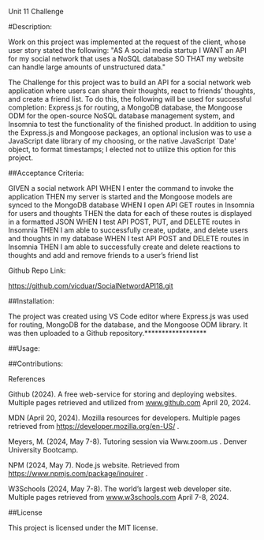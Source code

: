 Unit 11 Challenge

#Description:

Work on this project was implemented at the request of the client, whose user story stated the following: "AS A social media startup I WANT an API for my social network that uses a NoSQL database SO THAT my website can handle large amounts of unstructured data."

The Challenge for this project was to build an API for a social network web application where users can share their thoughts, react to friends’ thoughts, and create a friend list. To do this, the following will be used for successful completion: Express.js for routing, a MongoDB database, the Mongoose ODM for the open-source NoSQL database management system, and Insomnia to test the functionality of the finished product. In addition to using the Express.js and Mongoose packages, an optional inclusion was to use a JavaScript date library of my choosing, or the native JavaScript `Date' object, to format timestamps; I elected not to utilize this option for this project.

##Acceptance Criteria:

GIVEN a social network API
WHEN I enter the command to invoke the application
THEN my server is started and the Mongoose models are synced to the MongoDB database
WHEN I open API GET routes in Insomnia for users and thoughts
THEN the data for each of these routes is displayed in a formatted JSON
WHEN I test API POST, PUT, and DELETE routes in Insomnia
THEN I am able to successfully create, update, and delete users and thoughts in my database
WHEN I test API POST and DELETE routes in Insomnia
THEN I am able to successfully create and delete reactions to thoughts and add and remove friends to a user’s friend list

Github Repo Link:

https://github.com/vicduar/SocialNetwordAPI18.git

##Installation:

The project was created using VS Code editor where Express.js was used for routing, MongoDB for the database, and the Mongoose ODM library. It was then uploaded to a Github repository.******************

##Usage:

##Contributions:

References

Github (2024). A free web-service for storing and deploying websites. Multiple pages retrieved and utilized from www.github.com April 20, 2024.

MDN (April 20, 2024). Mozilla resources for developers. Multiple pages retrieved from https://developer.mozilla.org/en-US/ .

Meyers, M. (2024, May 7-8). Tutoring session via Www.zoom.us . Denver University Bootcamp.

NPM (2024, May 7). Node.js website. Retrieved from https://www.npmjs.com/package/inquirer .

W3Schools (2024, May 7-8). The world’s largest web developer site. Multiple pages retrieved from www.w3schools.com April 7-8, 2024.

##License

This project is licensed under the MIT license.
